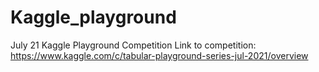 # Kaggle_playground
July 21 Kaggle Playground Competition
Link to competition: https://www.kaggle.com/c/tabular-playground-series-jul-2021/overview
